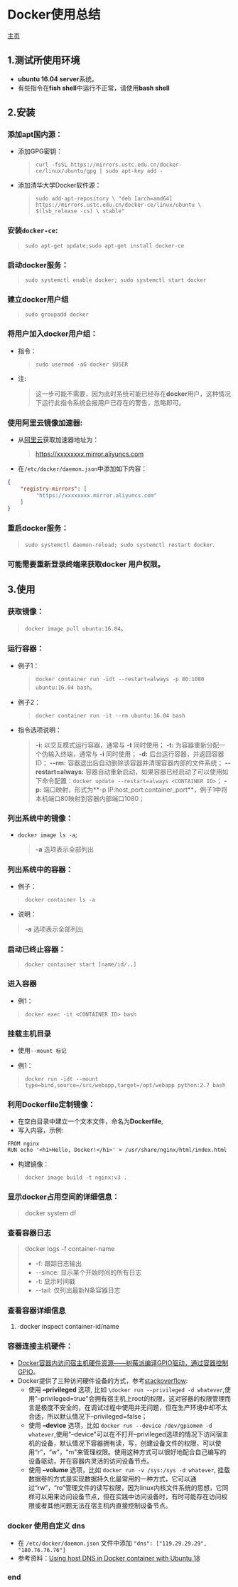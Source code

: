 # Docker使用总结

[主页](rayjoy.github.io)

## 1.测试所使用环境

- **ubuntu 16.04 server**系统。
- 有些指令在**fish shell**中运行不正常，请使用**bash shell**

## 2.安装

### 添加apt国内源：
- 添加GPG密钥：
    > `curl -fsSL https://mirrors.ustc.edu.cn/docker-ce/linux/ubuntu/gpg | sudo apt-key add -`

- 添加清华大学Docker软件源：
    > `sudo add-apt-repository \
    "deb [arch=amd64] https://mirrors.ustc.edu.cn/docker-ce/linux/ubuntu \
    $(lsb_release -cs) \
    stable"`

### 安装`docker-ce`: 
> `sudo apt-get update;sudo apt-get install docker-ce`

### 启动docker服务：
> `sudo systemctl enable docker; sudo systemctl start docker`

### 建立**docker**用户组
> `sudo groupadd docker`

### 将用户加入**docker**用户组：

- 指令：
    > `sudo usermod -aG docker $USER`

- 注: 
    > 这一步可能不需要，因为此时系统可能已经存在**docker**用户，这种情况下运行此指令系统会报用户已存在的警告，忽略即可。

### 使用阿里云镜像加速器:
- 从[阿里云](https://cr.console.aliyun.com/#/accelerator)获取加速器地址为：
    > https://xxxxxxxx.mirror.aliyuncs.com

- 在`/etc/docker/daemon.json`中添加如下内容：

```json
{
    "registry-mirrors": [
         "https://xxxxxxxx.mirror.aliyuncs.com"
    ]
}
```

### 重启**docker**服务：
> `sudo systemctl daemon-reload; sudo systemctl restart docker`.

### 可能需要重新登录终端来获取**docker 用户权限**。

## 3.使用

### 获取镜像：
> `docker image pull ubuntu:16.04`。

### 运行容器：
- 例子1：
    > `docker container run -idt --restart=always -p 80:1080 ubuntu:16.04 bash`。

- 例子2：
    > `docker container run -it --rm ubuntu:16.04 bash`

- 指令选项说明：
    > **-i:** 以交互模式运行容器，通常与 **-t** 同时使用；
    > **-t:** 为容器重新分配一个伪输入终端，通常与 **-i** 同时使用；
    > **-d:** 后台运行容器，并返回容器ID；
    > **--rm:** 容器退出后自动删除该容器并清理容器内部的文件系统；
    >  **--restart=always:** 容器自动重新启动，如果容器已经启动了可以使用如下命令配置：`docker update --restart=always <CONTAINER ID>`；
    >  **-p:** 端口映射，形式为**-p IP:host_port:container_port**，例子1中将本机端口80映射到容器内部端口1080；

### 列出系统中的镜像：
- `docker image ls -a`;
    > **-a** 选项表示全部列出

### 列出系统中的容器：
- 例子：
> `docker container ls -a`

- 说明：
> **-a** 选项表示全部列出

### 启动已终止容器：
> `docker container start [name/id/..]`

### 进入容器
- 例1：
> `docker exec -it <CONTAINER ID> bash`

### 挂载主机目录
- 使用`--mount 标记`

- 例1：
>`docker run -idt --mount type=bind,source=/src/webapp,target=/opt/webapp python:2.7 bash`

### 利用**Dockerfile**定制镜像：
- 在空白目录中建立一个文本文件，命名为**Dockerfile**,
- 写入内容，示例:
```plain
FROM nginx
RUN echo '<h1>Hello, Docker!</h1>' > /usr/share/nginx/html/index.html
```

- 构建镜像：
> `docker image build -t nginx:v3 .`

### 显示docker占用空间的详细信息：
> docker system df

### 查看容器日志

> docker logs -f container-name
> - -f: 跟踪日志输出
> - --since: 显示某个开始时间的所有日志
> - -t: 显示时间戳
> - --tail: 仅列出最新N条容器日志

### 查看容器详细信息

1. ·docker inspect container-id/name

### 容器连接主机硬件：

- [Docker容器内访问宿主机硬件资源——树莓派编译GPIO驱动，通过容器控制GPIO](https://blog.csdn.net/tianhuanqingyun/article/details/91580778)。
- Docker提供了三种访问硬件设备的方式，参考[stackoverflow](https://stackoverflow.com/questions/30059784/docker-access-to-raspberry-pi-gpio-pins):
  - 使用 **–privileged** 选项, 比如 `\docker run --privileged -d whatever`,使用"–privileged=true"会拥有宿主机上root的权限，这对容器的权限管理而言是极度不安全的，在调试过程中使用并无问题，但在生产环境中却不太合适，所以默认情况下–privileged=false；
  - 使用 **–device** 选项，比如 `docker run --device /dev/gpiomem -d whatever`,使用"–device"可以在不打开–privileged选项的情况下访问宿主机的设备，默认情况下容器拥有读，写，创建设备文件的权限，可以使用“r”，“w”，"m"来管理权限。使用这种方式可以很好地配合自己编写的设备驱动，并在容器内灵活的访问设备节点。
  - 使用 **–volume** 选项，比如 `docker run -v /sys:/sys -d whatever`, 挂载数据卷的方式是实现数据持久化最常用的一种方式，它可以通过“rw”，“ro”管理文件的读写权限，因为linux内核文件系统的思想，它同样可以用来访问设备节点，但在实践中访问设备时，有时可能存在访问权限或者其他问题无法在宿主机内直接控制设备节点。

### docker 使用自定义 dns

- 在 `/etc/docker/daemon.json` 文件中添加 `"dns": ["119.29.29.29", "180.76.76.76"]`
- 参考资料：[Using host DNS in Docker container with Ubuntu 18](https://l-lin.github.io/post/2018/2018-09-03-docker_ubuntu_18_dns/)

### end


